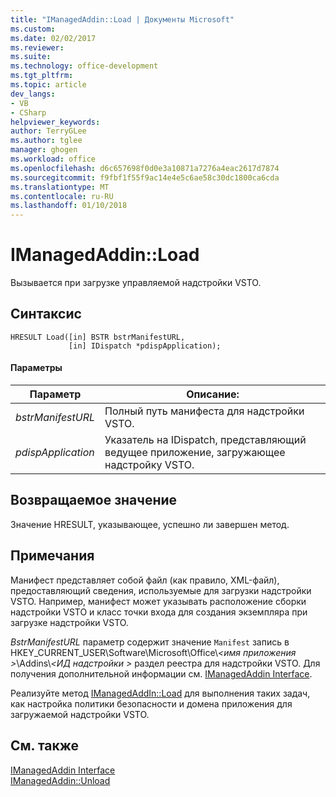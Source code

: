 ```yaml
---
title: "IManagedAddin::Load | Документы Microsoft"
ms.custom: 
ms.date: 02/02/2017
ms.reviewer: 
ms.suite: 
ms.technology: office-development
ms.tgt_pltfrm: 
ms.topic: article
dev_langs:
- VB
- CSharp
helpviewer_keywords: 
author: TerryGLee
ms.author: tglee
manager: ghogen
ms.workload: office
ms.openlocfilehash: d6c657698f0d0e3a10871a7276a4eac2617d7874
ms.sourcegitcommit: f9fbf1f55f9ac14e4e5c6ae58c30dc1800ca6cda
ms.translationtype: MT
ms.contentlocale: ru-RU
ms.lasthandoff: 01/10/2018
---
```

# <a name="imanagedaddinload"></a>IManagedAddin::Load
  Вызывается при загрузке управляемой надстройки VSTO.  
  
## <a name="syntax"></a>Синтаксис  
  
```  
HRESULT Load([in] BSTR bstrManifestURL,   
             [in] IDispatch *pdispApplication);  
```  
  
#### <a name="parameters"></a>Параметры  
  
|Параметр|Описание:|  
|---------------|-----------------|  
|*bstrManifestURL*|Полный путь манифеста для надстройки VSTO.|  
|*pdispApplication*|Указатель на IDispatch, представляющий ведущее приложение, загружающее надстройку VSTO.|  
  
## <a name="return-value"></a>Возвращаемое значение  
 Значение HRESULT, указывающее, успешно ли завершен метод.  
  
## <a name="remarks"></a>Примечания  
 Манифест представляет собой файл (как правило, XML-файл), предоставляющий сведения, используемые для загрузки надстройки VSTO. Например, манифест может указывать расположение сборки надстройки VSTO и класс точки входа для создания экземпляра при загрузке надстройки VSTO.  
  
 *BstrManifestURL* параметр содержит значение `Manifest` запись в HKEY_CURRENT_USER\Software\Microsoft\Office\\*\<имя приложения >*\Addins\\*\<ИД надстройки >* раздел реестра для надстройки VSTO. Для получения дополнительной информации см. [IManagedAddin Interface](../vsto/imanagedaddin-interface.md).  
  
 Реализуйте метод [IManagedAddIn::Load](../vsto/imanagedaddin-load.md) для выполнения таких задач, как настройка политики безопасности и домена приложения для загружаемой надстройки VSTO.  
  
## <a name="see-also"></a>См. также  
 [IManagedAddin Interface](../vsto/imanagedaddin-interface.md)   
 [IManagedAddin::Unload](../vsto/imanagedaddin-unload.md)  
  
  